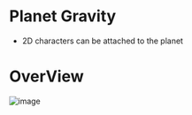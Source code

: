 # Planet Gravity

  *  2D characters can be attached to the planet

# OverView

![image](https://raw.githubusercontent.com/Wei-Tsung-Lin/Planet-Gravity/main/demo.jpg)
